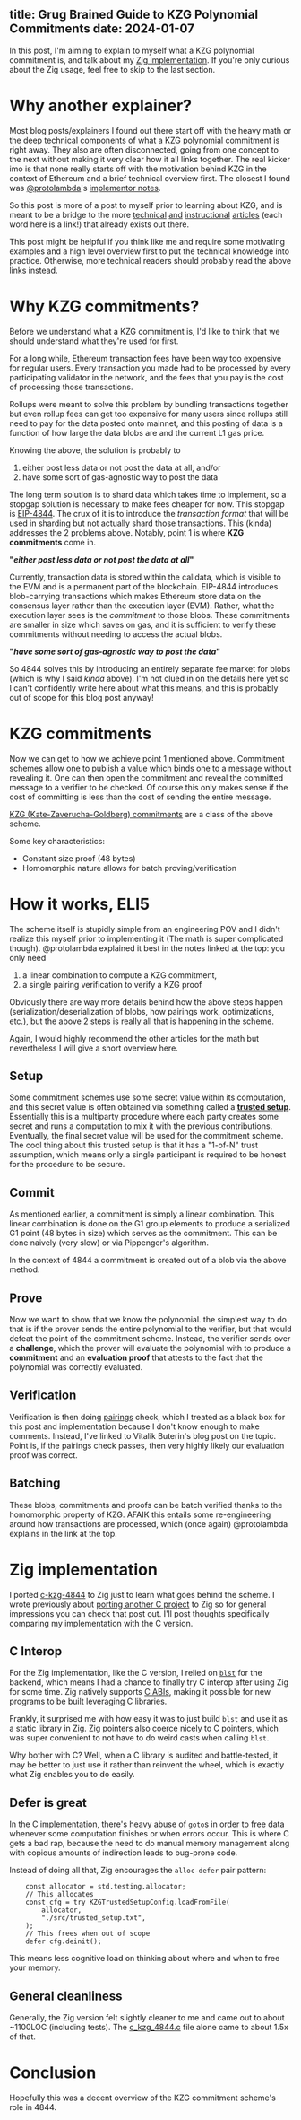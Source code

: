 title: Grug Brained Guide to KZG Polynomial Commitments
date: 2024-01-07
---

In this post, I'm aiming to explain to myself what a KZG polynomial commitment is,
and talk about my [Zig implementation](https://github.com/bingcicle/kzigg).
If you're only curious about the Zig usage, feel free to skip to the last section.

# Why another explainer?

Most blog posts/explainers I found out there start off with the heavy math or 
the deep technical components of what a KZG polynomial commitment is
right away. They also are often disconnected, going from one concept to the
next without making it very clear how it all links together. The real kicker
imo is that none really starts off with the motivation behind KZG in the
context of Ethereum and a brief technical overview first.
The closest I found was [@protolambda](https://twitter.com/protolambda)'s
[implementor notes](https://hackmd.io/@protolambda/eip-4844-implementer-notes).

So this post is more of a post to myself prior to learning about KZG, and is
meant to be a bridge to the more
[technical](https://dankradfeist.de/ethereum/2020/06/16/kate-polynomial-commitments.html)
[and](https://alinush.github.io/2020/05/06/kzg-polynomial-commitments.html)
[instructional](https://www.zkdocs.com/docs/zkdocs/commitments/kzg_polynomial_commitment/)
[articles](https://scroll.io/blog/kzg) (each word here is a link!) that
already exists out there.

This post might be helpful if you think like me and require some motivating examples 
and a high level overview first to put the technical knowledge into practice.
Otherwise, more technical readers should probably read the above links instead.

# Why KZG commitments?

Before we understand what a KZG commitment is, I'd like to think that 
we should understand what they're used for first.

For a long while, Ethereum transaction fees have been way too expensive
for regular users. Every transaction you made had to be processed by
every participating validator in the network, and the fees that you pay is
the cost of processing those transactions.

Rollups were meant to solve this problem by bundling transactions together
but even rollup fees can get too expensive for many users since rollups 
still need to pay for the data posted onto mainnet,
and this posting of data is a function of how large the data
blobs are and the current L1 gas price.

Knowing the above, the solution is probably to

1) either post less data or not post the data at all, and/or
2) have some sort of gas-agnostic way to post the data

The long term solution is to shard data which takes time to implement,
so a stopgap solution is necessary to make fees cheaper for now. This stopgap
is [EIP-4844](https://eips.ethereum.org/EIPS/eip-4844).
The crux of it is to introduce the *transaction format* that
will be used in sharding but not actually shard those transactions. This
(kinda) addresses the 2 problems above.
Notably, point 1 is where **KZG commitments** come in.

**"*either post less data or not post the data at all*"**

Currently, transaction data is stored within the calldata, which is visible
to the EVM and is a permanent part of the blockchain. EIP-4844 introduces 
blob-carrying transactions which makes Ethereum store data on the 
consensus layer rather than the execution layer (EVM). Rather, what the 
execution layer sees is the *commitment* to those blobs. These commitments
are smaller in size which saves on gas, and it is sufficient to verify
these commitments without needing to access the actual blobs.

**"*have some sort of gas-agnostic way to post the data*"**

So 4844 solves this by introducing an entirely separate fee market for blobs
(which is why I said *kinda* above). I'm not clued in on the details here yet
so I can't confidently write here about what this means, and this is probably
out of scope for this blog post anyway!

# KZG commitments

Now we can get to how we achieve point 1 mentioned above. Commitment schemes
allow one to publish a value which binds one to a message without revealing it.
One can then open the commitment and reveal the committed message to a verifier
to be checked. Of course this only makes sense if the cost of committing is 
less than the cost of sending the entire message.

[KZG (Kate-Zaverucha-Goldberg) commitments](https://www.iacr.org/archive/asiacrypt2010/6477178/6477178.pdf)
are a class of the above scheme.

Some key characteristics:

- Constant size proof (48 bytes)
- Homomorphic nature allows for batch proving/verification

# How it works, ELI5

The scheme itself is stupidly simple from an engineering POV and I didn't realize
this myself prior to implementing it (The math is super complicated though). 
@protolambda explained it best in the notes linked at the top: you only need

1) a linear combination to compute a KZG commitment,
2) a single pairing verification to verify a KZG proof

Obviously there are way more details behind how the above steps happen
(serialization/deserialization of blobs, how pairings work, optimizations, etc.),
but the above 2 steps is really all that is happening in the scheme.

Again, I would highly recommend the other articles for the math but nevertheless
I will give a short overview here.

## Setup

Some commitment schemes use some secret value within its computation, and this
secret value is often obtained via something called a
[**trusted setup**](https://ceremony.ethereum.org).
Essentially this is a multiparty procedure where each party creates some secret
and runs a computation to mix it with the previous contributions.
Eventually, the final secret value will be used for the commitment scheme.
The cool thing about this trusted setup is that it has a
"1-of-N" trust assumption, which means only a single participant is required
to be honest for the procedure to be secure.

## Commit

As mentioned earlier, a commitment is simply a linear combination.
This linear combination is done on the G1 group elements to produce a
serialized G1 point (48 bytes in size) which serves as the commitment. This can
be done naively (very slow) or via Pippenger's algorithm.

In the context of 4844 a commitment is created out of a blob via the above
method.

## Prove

Now we want to show that we know the polynomial.
the simplest way to do that is if the prover sends the entire polynomial
to the verifier, but that would defeat the point of the commitment scheme.
Instead, the verifier sends over a **challenge**, which the prover will evaluate
the polynomial with to produce a **commitment** and an **evaluation proof** that 
attests to the fact that the polynomial was correctly evaluated.

## Verification

Verification is then doing [pairings](https://medium.com/@VitalikButerin/exploring-elliptic-curve-pairings-c73c1864e627)
check, which I treated as a black box for this post and implementation
because I don't know enough to make comments. Instead, I've linked to
Vitalik Buterin's blog post on the topic. Point is, if the
pairings check passes, then very highly likely our evaluation proof was correct.

## Batching

These blobs, commitments and proofs can be batch verified thanks to the
homomorphic property of KZG. AFAIK this entails some re-engineering around
how transactions are processed, which (once again) @protolambda explains in the
link at the top.

# Zig implementation

I ported [c-kzg-4844](https://github.com/ethereum/c-kzg-4844) to Zig
just to learn what goes behind the scheme. I wrote
previously about [porting another C project](https://bingcicle.github.io/posts/ziggifying-kilo.html)
to Zig so for general impressions you can check that post out.
I'll post thoughts specifically comparing my implementation with the C version.

## C Interop

For the Zig implementation, like the C version, I relied on [`blst`](https://github.com/supranational/blst)
for the backend, which means I had a chance to finally try C interop
after using Zig for some time. Zig natively supports
[C ABIs](https://ziglearn.org/chapter-4/), making it possible for new programs
to be built leveraging C libraries.

Frankly, it surprised me with how easy it was to just build `blst` and use it as a
static library in Zig. Zig pointers also coerce nicely to C pointers, which was
super convenient to not have to do weird casts when calling `blst`.

Why bother with C? Well, when a C library is audited and battle-tested, it
may be better to just use it rather than reinvent the wheel, which is exactly
what Zig enables you to do easily.

## Defer is great

In the C implementation, there's heavy abuse of `goto`s in order to free data
whenever some computation finishes or when errors occur. This is where C
gets a bad rap, because the need to do manual memory management along with
copious amounts of indirection leads to bug-prone code.

Instead of doing all that, Zig encourages the `alloc-defer` pair pattern:

```zig
    const allocator = std.testing.allocator;
    // This allocates
    const cfg = try KZGTrustedSetupConfig.loadFromFile(
        allocator,
        "./src/trusted_setup.txt",
    );
    // This frees when out of scope
    defer cfg.deinit();
```

This means less cognitive load on thinking about where and when to free your memory.

## General cleanliness

Generally, the Zig version felt slightly cleaner to me and came out to about
~1100LOC (including tests). The [c_kzg_4844.c](https://github.com/ethereum/c-kzg-4844/blob/main/src/c_kzg_4844.c)
file alone came to about 1.5x of that.

# Conclusion

Hopefully this was a decent overview of the KZG commitment scheme's role in 4844.

